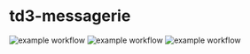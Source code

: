 # td3-messagerie

![example workflow](https://github.com/supavenir/td3-messagerie/actions/workflows/tomcat-webapps-java-war.yml/badge.svg)
![example workflow](https://github.com/supavenir/td3-messagerie/actions/workflows/tests.yml/badge.svg)
![example workflow](https://github.com/supavenir/td3-messagerie/actions/workflows/format.yml/badge.svg)


